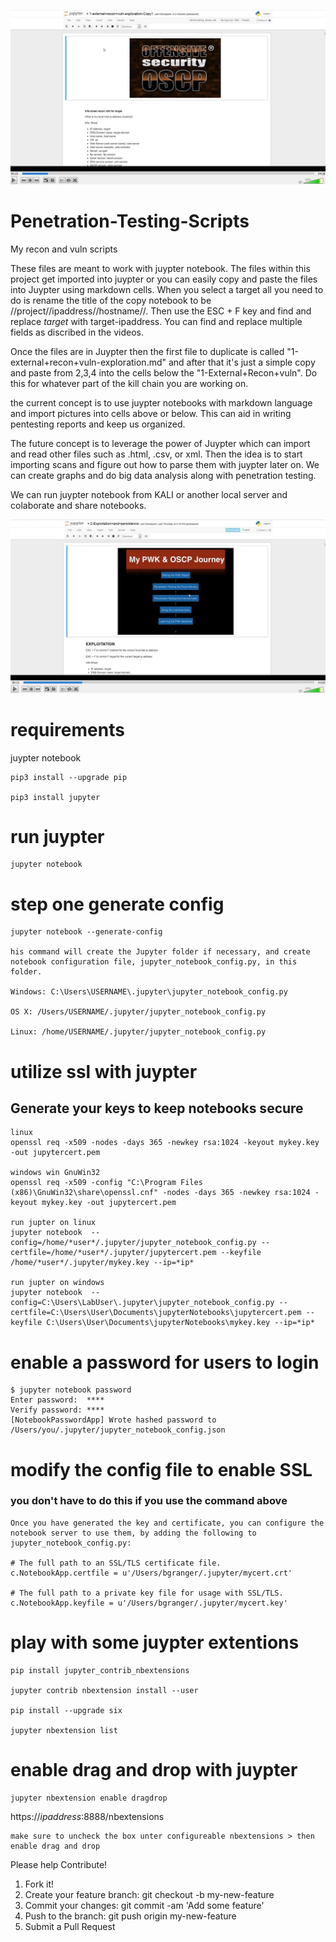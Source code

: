 [![Penetration testing methodology](https://github.com/jinverar/Penetration-Testing-Scripts/blob/master/playable-snip.JPG)](https://youtu.be/G9JcTkrvYuc "PWK Scripts in a custom Juypter Notebook")

# Penetration-Testing-Scripts
My recon and vuln scripts

These files are meant to work with juypter notebook. The files within this project get imported into juypter or you can easily copy and paste the files into Juypter using markdown cells. When you select a target all you need to do is rename the title of the copy notebook to be //project//ipaddress//hostname//. Then use the ESC + F key and find and replace *target* with target-ipaddress. You can find and replace multiple fields as discribed in the videos. 

Once the files are in Juypter then the first file to duplicate is called "1-external+recon+vuln-exploration.md" and after that it's just a simple copy and paste from 2,3,4 into the cells below the "1-External+Recon+vuln". Do this for whatever part of the kill chain you are working on. 

the current concept is to use juypter notebooks with markdown language and import pictures into cells above or below. This can aid in writing pentesting reports and keep us organized. 

The future concept is to leverage the power of Juypter which can import and read other files such as .html, .csv, or xml. Then the idea is to start importing scans and figure out how to parse them with juypter later on. We can create graphs and do big data analysis along with penetration testing.  

We can run juypter notebook from KALI or another local server and colaborate and share notebooks. 

[![Penetration testing methodology](https://github.com/jinverar/Penetration-Testing-Scripts/blob/master/playable2-snip.JPG)](https://youtu.be/YR2kNf9Wf5Q "Exploitation scripts in a custom Juypter Notebook")

# requirements

juypter notebook
```
pip3 install --upgrade pip

pip3 install jupyter
```

# run juypter

```
jupyter notebook
```

# step one generate config

```
jupyter notebook --generate-config

his command will create the Jupyter folder if necessary, and create notebook configuration file, jupyter_notebook_config.py, in this folder.

Windows: C:\Users\USERNAME\.jupyter\jupyter_notebook_config.py

OS X: /Users/USERNAME/.jupyter/jupyter_notebook_config.py

Linux: /home/USERNAME/.jupyter/jupyter_notebook_config.py
```
# utilize ssl with juypter

## Generate your keys to keep notebooks secure

```
linux
openssl req -x509 -nodes -days 365 -newkey rsa:1024 -keyout mykey.key -out jupytercert.pem

windows win GnuWin32 
openssl req -x509 -config "C:\Program Files (x86)\GnuWin32\share\openssl.cnf" -nodes -days 365 -newkey rsa:1024 -keyout mykey.key -out jupytercert.pem

run jupter on linux
jupyter notebook  --config=/home/*user*/.jupyter/jupyter_notebook_config.py --certfile=/home/*user*/.jupyter/jupytercert.pem --keyfile /home/*user*/.jupyter/mykey.key --ip=*ip*

run jupter on windows
jupyter notebook  --config=C:\Users\LabUser\.jupyter\jupyter_notebook_config.py --certfile=C:\Users\User\Documents\jupyterNotebooks\jupytercert.pem --keyfile C:\Users\User\Documents\jupyterNotebooks\mykey.key --ip=*ip*

```

# enable a password for users to login

```
$ jupyter notebook password
Enter password:  ****
Verify password: ****
[NotebookPasswordApp] Wrote hashed password to /Users/you/.jupyter/jupyter_notebook_config.json

```

# modify the config file to enable SSL

### you don't have to do this if you use the command above

```
Once you have generated the key and certificate, you can configure the notebook server to use them, by adding the following to jupyter_notebook_config.py:

# The full path to an SSL/TLS certificate file.
c.NotebookApp.certfile = u'/Users/bgranger/.jupyter/mycert.crt'

# The full path to a private key file for usage with SSL/TLS.
c.NotebookApp.keyfile = u'/Users/bgranger/.jupyter/mycert.key'

```


# play with some juypter extentions
```
pip install jupyter_contrib_nbextensions

jupyter contrib nbextension install --user

pip install --upgrade six

jupyter nbextension list
```
# enable drag and drop with juypter
```
jupyter nbextension enable dragdrop
```
https://*ipaddress*:8888/nbextensions
```
make sure to uncheck the box unter configureable nbextensions > then enable drag and drop
```

Please help Contribute!

1. Fork it!
2. Create your feature branch: git checkout -b my-new-feature
3. Commit your changes: git commit -am 'Add some feature'
4. Push to the branch: git push origin my-new-feature
5. Submit a Pull Request
